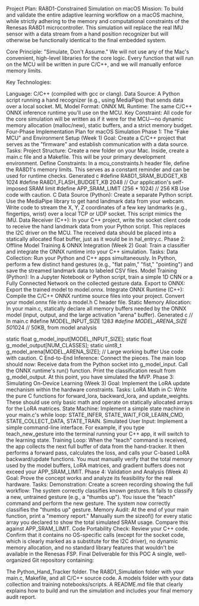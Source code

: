 Project Plan: RA8D1-Constrained Simulation on macOS
Mission: To build and validate the entire adaptive learning workflow on a macOS machine, while strictly adhering to the memory and computational constraints of the Renesas RA8D1 microcontroller. This simulation will replace the real IMU sensor with a data stream from a hand position recognizer but will otherwise be functionally identical to the final embedded system.

Core Principle: "Simulate, Don't Assume." We will not use any of the Mac's convenient, high-level libraries for the core logic. Every function that will run on the MCU will be written in pure C/C++, and we will manually enforce memory limits.

Key Technologies:

Language: C/C++ (compiled with gcc or clang).
Data Source: A Python script running a hand recognizer (e.g., using MediaPipe) that sends data over a local socket.
ML Model Format: ONNX
ML Runtime: The same C/C++ ONNX inference runtime you'll use on the MCU.
Key Constraint: All code for the core simulation will be written as if it were for the MCU—no dynamic memory allocation (malloc/new), static buffers, and a strict memory budget.
Four-Phase Implementation Plan for macOS Simulation
Phase 1: The "Fake MCU" and Environment Setup (Week 1)
Goal: Create a C/C++ project that serves as the "firmware" and establish communication with a data source.
Tasks:
Project Structure: Create a new folder on your Mac. Inside, create a main.c file and a Makefile. This will be your primary development environment.
Define Constraints: In a mcu_constraints.h header file, define the RA8D1's memory limits. This serves as a constant reminder and can be used for runtime checks.
Generated c
#define RA8D1_SRAM_BUDGET_KB 1024
#define RA8D1_FLASH_BUDGET_KB 2048
// Our application's self-imposed SRAM limit
#define APP_SRAM_LIMIT (256 * 1024) // 256 KB
Use code with caution.
C
Data Source (Python): Create a separate Python script. Use the MediaPipe library to get hand landmark data from your webcam. Write code to stream the X, Y, Z coordinates of a few key landmarks (e.g., fingertips, wrist) over a local TCP or UDP socket. This script mimics the IMU.
Data Receiver (C++): In your C++ project, write the socket client code to receive the hand landmark data from your Python script. This replaces the I2C driver on the MCU. The received data should be placed into a statically allocated float buffer, just as it would be in hal_entry.c.
Phase 2: Offline Model Training & ONNX Integration (Week 2)
Goal: Train a classifier and integrate the ONNX runtime into your C++ simulation.
Tasks:
Data Collection: Run your Python and C++ apps simultaneously. In Python, perform a few distinct hand gestures (e.g., "flat palm," "fist," "pointing") and save the streamed landmark data to labeled CSV files.
Model Training (Python): In a Jupyter Notebook or Python script, train a simple 1D CNN or a Fully Connected Network on the collected gesture data.
Export to ONNX: Export the trained model to model.onnx.
Integrate ONNX Runtime (C++): Compile the C/C++ ONNX runtime source files into your project. Convert your model.onnx file into a model.h C header file.
Static Memory Allocation: In your main.c, statically declare all memory buffers needed by the ONNX model (input, output, and the large activation "arena" buffer).
Generated c
// In main.c
#define MODEL_INPUT_SIZE 128*3
#define MODEL_ARENA_SIZE 50*1024 // 50KB, from model analysis

static float g_model_input[MODEL_INPUT_SIZE];
static float g_model_output[NUM_CLASSES];
static uint8_t g_model_arena[MODEL_ARENA_SIZE]; // Large working buffer
Use code with caution.
C
End-to-End Inference: Connect the pieces. The main loop should now:
Receive data from the Python socket into g_model_input.
Call the ONNX runtime's run() function.
Print the classification result from g_model_output.
At this point, you have simulated the MVP.
Phase 3: Simulating On-Device Learning (Week 3)
Goal: Implement the LoRA update mechanism within the hardware constraints.
Tasks:
LoRA Math in C: Write the pure C functions for forward_lora, backward_lora, and update_weights. These should use only basic math and operate on statically allocated arrays for the LoRA matrices.
State Machine: Implement a simple state machine in your main.c's while loop: STATE_INFER, STATE_WAIT_FOR_LEARN_CMD, STATE_COLLECT_DATA, STATE_TRAIN.
Simulated User Input: Implement a simple command-line interface. For example, if you type teach_new_gesture into the terminal running your C++ app, it will switch to the learning state.
Training Loop:
When the "teach" command is received, the app collects the next full buffer of data from the hand-tracker.
It then performs a forward pass, calculates the loss, and calls your C-based LoRA backward/update functions.
You must manually verify that the total memory used by the model buffers, LoRA matrices, and gradient buffers does not exceed your APP_SRAM_LIMIT.
Phase 4: Validation and Analysis (Week 4)
Goal: Prove the concept works and analyze its feasibility for the real hardware.
Tasks:
Demonstration: Create a screen recording showing the full workflow:
The system correctly classifies known gestures.
It fails to classify a new, untrained gesture (e.g., a "thumbs up").
You issue the "teach" command and perform the new gesture.
The system now correctly classifies the "thumbs up" gesture.
Memory Audit: At the end of your main function, print a "memory report." Manually sum the sizeof() for every static array you declared to show the total simulated SRAM usage. Compare this against APP_SRAM_LIMIT.
Code Portability Check: Review your C++ code. Confirm that it contains no OS-specific calls (except for the socket code, which is clearly marked as a substitute for the I2C driver), no dynamic memory allocation, and no standard library features that wouldn't be available in the Renesas FSP.
Final Deliverable for this POC
A single, well-organized Git repository containing:

The Python_Hand_Tracker folder.
The RA8D1_Simulation folder with your main.c, Makefile, and all C/C++ source code.
A models folder with your data collection and training notebooks/scripts.
A README.md file that clearly explains how to build and run the simulation and includes your final memory audit report.

